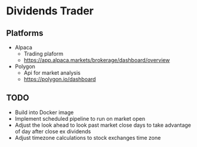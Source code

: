 # Dividends Trader

## Platforms
- Alpaca 
    - Trading plaform 
    - https://app.alpaca.markets/brokerage/dashboard/overview
- Polygon
    - Api for market analysis
    - https://polygon.io/dashboard

## TODO
- Build into Docker image
- Implement scheduled pipeline to run on market open
- Adjust the look ahead to look past market close days to take advantage of day after close ex dividends
- Adjust timezone calculations to stock exchanges time zone
